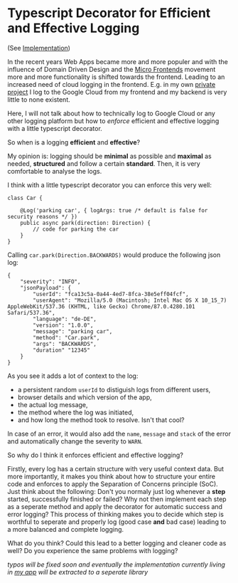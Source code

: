 # Typescript Decorator for Efficient and Effective Logging

(See [Implementation](https://github.com/Snapu/workout-companion/blob/master/src/services/logger.ts))

In the recent years Web Apps became more and more populer and with the influence of Domain Driven Design and the [Micro Frontends](https://micro-frontends.org/) movement more and more functionality is shifted towards the frontend. Leading to an increased need of cloud logging in the frontend. E.g. in my own [private project](https://github.com/Snapu/workout-companion) I log to the Google Cloud from my frontend and my backend is very little to none existent.

Here, I will not talk about how to technically log to Google Cloud or any other logging platform but how to *enforce* efficient and effective logging with a little typescript decorator.

So when is a logging **efficient** and **effective**?

My opinion is: logging should be **minimal** as possible and **maximal** as needed, **structured** and follow a certain **standard**. Then, it is very comfortable to analyse the logs.

I think with a little typescript decorator you can enforce this very well:

```
class Car {

    @Log('parking car', { logArgs: true /* default is false for security reasons */ })
    public async park(direction: Direction) {
        // code for parking the car
    }
}
```

Calling `car.park(Direction.BACKWARDS)` would produce the following json log:

```
{
    "severity": "INFO",
    "jsonPayload": {
        "userId": "fca13c5a-0a44-4ed7-8fca-38e5eff04fcf",
        "userAgent": "Mozilla/5.0 (Macintosh; Intel Mac OS X 10_15_7) AppleWebKit/537.36 (KHTML, like Gecko) Chrome/87.0.4280.101 Safari/537.36",
        "language": "de-DE",
        "version": "1.0.0",
        "message": "parking car",
        "method": "Car.park",
        "args": "BACKWARDS",
        "duration" "12345"
    }
}
```

As you see it adds a lot of context to the log:
* a persistent random `userId` to distiguish logs from different users,
* browser details and which version of the app,
* the actual log message,
* the method where the log was initiated,
* and how long the method took to resolve. Isn't that cool?

In case of an error, it would also add the `name`, `message` and `stack` of the error and automatically change the severity to `WARN`.

So why do I think it enforces efficient and effective logging?

Firstly, every log has a certain structure with very useful context data. But more importantly, it makes you think about how to structure your entire code and enforces to apply the Separation of Concerns principle (SoC). Just think about the following: Don't you normaly just log whenever a **step** started, successfully finished or failed? Why not then implement each step as a seperate method and apply the decorator for automatic success and error logging? This process of thinking makes you to decide which step is worthful to seperate and properly log (good case **and** bad case) leading to a more balanced and complete logging.

What do you think? Could this lead to a better logging and cleaner code as well? Do you experience the same problems with logging?

*typos will be fixed soon and eventually the implementation currently living in [my app](https://github.com/Snapu/workout-companion/blob/master/src/services/logger.ts) will be extracted to a seperate library*
